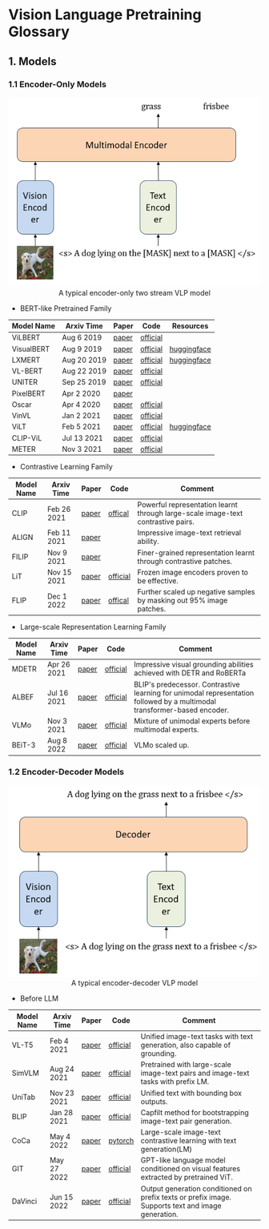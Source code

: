 # Vision Language Pretraining Glossary

## 1. Models

### 1.1 Encoder-Only Models
<div align=center>
    <img src="encoder_only.png">
</div>
<center>A typical encoder-only two stream VLP model</center>


* BERT-like Pretrained Family

| Model Name 	| Arxiv Time  	| Paper                                     	| Code                                                               	| Resources                                                                     	|
|------------	|-------------	|-------------------------------------------	|--------------------------------------------------------------------	|-------------------------------------------------------------------------------	|
| ViLBERT    	| Aug 6 2019  	| [paper](https://arxiv.org/abs/1908.02265) 	| [official](https://github.com/facebookresearch/vilbert-multi-task) 	|                                                                               	|
| VisualBERT 	| Aug 9 2019  	| [paper](https://arxiv.org/abs/1908.03557) 	| [official](https://github.com/uclanlp/visualbert)                  	| [huggingface](https://huggingface.co/docs/transformers/model_doc/visual_bert) 	|
| LXMERT     	| Aug 20 2019 	| [paper](https://arxiv.org/abs/1908.07490) 	| [official](https://github.com/airsplay/lxmert)                     	| [huggingface](https://huggingface.co/docs/transformers/model_doc/lxmert)      	|
| VL-BERT    	| Aug 22 2019 	| [paper](https://arxiv.org/abs/1908.08530) 	| [official](https://github.com/jackroos/VL-BERT)                    	|                                                                               	|
| UNITER     	| Sep 25 2019 	| [paper](https://arxiv.org/abs/1909.11740) 	| [official](https://github.com/ChenRocks/UNITER)                    	|                                                                               	|
| PixelBERT  	| Apr 2 2020  	| [paper](https://arxiv.org/abs/2004.00849) 	|                                                                    	|                                                                               	|
| Oscar      	| Apr 4 2020  	| [paper](https://arxiv.org/abs/2004.06165) 	| [official](https://github.com/microsoft/Oscar)                     	|                                                                               	|
| VinVL      	| Jan 2 2021  	| [paper](https://arxiv.org/abs/2101.00529) 	| [official](https://github.com/pzzhang/VinVL)                       	|                                                                               	|
| ViLT       	| Feb 5 2021  	| [paper](https://arxiv.org/abs/2102.03334) 	| [official](https://github.com/dandelin/ViLT)                       	| [huggingface](https://huggingface.co/docs/transformers/model_doc/vilt)        	|
| CLIP-ViL   	| Jul 13 2021 	| [paper](https://arxiv.org/abs/2107.06383) 	| [official](https://github.com/clip-vil/CLIP-ViL)                   	|                                                                               	|
| METER      	| Nov 3 2021  	| [paper](https://arxiv.org/abs/2111.02387) 	| [official](https://github.com/zdou0830/METER)                      	|                                                                               	|

* Contrastive Learning Family

| Model Name 	| Arxiv Time  	| Paper                                     	| Code                                                                  	| Comment                                                                          	|
|------------	|-------------	|-------------------------------------------	|-----------------------------------------------------------------------	|----------------------------------------------------------------------------------	|
| CLIP       	| Feb 26 2021 	| [paper](https://arxiv.org/abs/2103.00020) 	| [offical](https://github.com/openai/CLIP)                             	| Powerful representation learnt through large-scale image-text contrastive pairs. 	|
| ALIGN      	| Feb 11 2021 	| [paper](https://arxiv.org/abs/2102.05918) 	|                                                                       	| Impressive image-text retrieval ability.                                         	|
| FILIP      	| Nov 9 2021  	| [paper](https://arxiv.org/abs/2111.07783) 	|                                                                       	| Finer-grained representation learnt through contrastive patches.                 	|
| LiT        	| Nov 15 2021 	| [paper](https://arxiv.org/abs/2111.07991) 	| [official](https://google-research.github.io/vision_transformer/lit/) 	| Frozen image encoders proven to be effective.                                    	|
| FLIP       	| Dec 1 2022  	| [paper](https://arxiv.org/abs/2212.00794) 	| [offical](https://github.com/facebookresearch/flip)                   	| Further scaled up negative samples by masking out 95% image patches.             	|

* Large-scale Representation Learning Family

| Model Name 	| Arxiv Time  	| Paper                                     	| Code                                                             	| Comment                                                                                                                  	|
|------------	|-------------	|-------------------------------------------	|------------------------------------------------------------------	|--------------------------------------------------------------------------------------------------------------------------	|
| MDETR      	| Apr 26 2021 	| [paper](https://arxiv.org/abs/2104.12763) 	| [official](https://github.com/ashkamath/mdetr)                   	| Impressive visual grounding abilities achieved with DETR and RoBERTa                                                     	|
| ALBEF      	| Jul 16 2021 	| [paper](https://arxiv.org/abs/2107.07651) 	| [official](https://github.com/salesforce/ALBEF)                  	| BLIP's predecessor. Contrastive learning for unimodal representation followed by a multimodal transformer-based encoder. 	|
| VLMo       	| Nov 3 2021  	| [paper](https://arxiv.org/abs/2111.02358) 	| [official](https://github.com/microsoft/unilm/tree/master/vlmo)  	| Mixture of unimodal experts before multimodal experts.                                                                   	|
| BEiT-3     	| Aug 8 2022  	| [paper](https://arxiv.org/abs/2208.10442) 	| [official](https://github.com/microsoft/unilm/tree/master/beit3) 	| VLMo scaled up.                                                                                                          	|

### 1.2 Encoder-Decoder Models
<div align=center>
    <img src="encoder_decoder.png">
</div>
<center>A typical encoder-decoder VLP model</center>

* Before LLM

| Model Name 	| Arxiv Time  	| Paper                                         	| Code                                                          	| Comment                                                                                            	|
|------------	|-------------	|-----------------------------------------------	|---------------------------------------------------------------	|----------------------------------------------------------------------------------------------------	|
| VL-T5      	| Feb 4 2021  	| [paper](https://arxiv.org/pdf/2102.02779.pdf) 	| [official](https://github.com/j-min/VL-T5)                    	| Unified image-text tasks with text generation, also capable of grounding.                          	|
| SimVLM     	| Aug 24 2021 	| [paper](https://arxiv.org/abs/2108.10904)     	| [official](https://github.com/YulongBonjour/SimVLM)           	| Pretrained with large-scale image-text pairs and image-text tasks with prefix LM.                  	|
| UniTab     	| Nov 23 2021 	| [paper](https://arxiv.org/abs/2111.12085)     	| [official](https://github.com/microsoft/UniTAB)               	| Unified text with bounding box outputs.                                                            	|
| BLIP       	| Jan 28 2021 	| [paper](https://arxiv.org/abs/2201.12086)     	| [official](https://github.com/salesforce/BLIP)                	| Capfilt method for bootstrapping image-text pair generation.                                       	|
| CoCa       	| May 4 2022  	| [paper](https://arxiv.org/abs/2205.01917)     	| [pytorch](https://github.com/lucidrains/CoCa-pytorch)         	| Large-scale image-text contrastive learning with text generation(LM)                               	|
| GIT        	| May 27 2022 	| [paper](https://arxiv.org/abs/2205.14100)     	| [official](https://github.com/microsoft/GenerativeImage2Text) 	| GPT-like language model conditioned on visual features extracted by pretrained ViT.                	|
| DaVinci    	| Jun 15 2022 	| [paper](https://arxiv.org/abs/2206.07699)     	| [official](https://github.com/shizhediao/DaVinci)             	| Output generation conditioned on prefix texts or prefix image. Supports text and image generation. 	|
